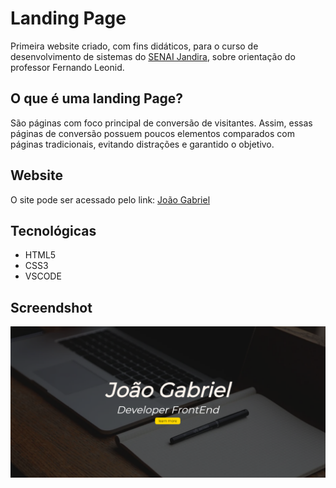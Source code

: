# Landing Page
Primeira website criado, com fins didáticos, para o curso de desenvolvimento de sistemas do [SENAI Jandira](https://jandira.sp.senai.br/), sobre orientação do professor Fernando Leonid.

## O que é uma landing Page?
 São páginas com foco principal de conversão de visitantes. Assim, essas páginas de conversão possuem poucos elementos comparados com páginas tradicionais, evitando distrações e garantido o objetivo.

## Website
O site pode ser acessado pelo link:  [João Gabriel](https://joaogabriel0908.github.io/landing-page/)

## Tecnológicas
* HTML5
* CSS3
* VSCODE

## Screendshot
![](site.png.png)
